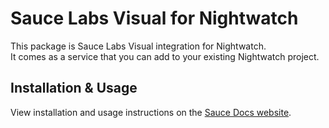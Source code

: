 # Sauce Labs Visual for Nightwatch

This package is Sauce Labs Visual integration for Nightwatch.<br />
It comes as a service that you can add to your existing Nightwatch project.

## Installation & Usage

View installation and usage instructions on the [Sauce Docs website](https://docs.saucelabs.com/visual-testing/integrations/nightwatch/).
